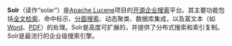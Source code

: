 **Solr**（读作“solar”）是[Apache Lucene](https://zh.wikipedia.org/wiki/Lucene)项目的[开源](https://zh.wikipedia.org/wiki/开源)[企业搜索](https://zh.wikipedia.org/w/index.php?title=企业搜索&action=edit&redlink=1)平台。其主要功能包括[全文检索](https://zh.wikipedia.org/wiki/全文檢索)、命中标示、[分面搜索](https://zh.wikipedia.org/w/index.php?title=分面搜索&action=edit&redlink=1)、动态聚类、数据库集成，以及富文本（如[Word](https://zh.wikipedia.org/wiki/Word)、[PDF](https://zh.wikipedia.org/wiki/PDF)）的处理。Solr是高度可扩展的，并提供了分布式搜索和索引复制。Solr是最流行的企业级搜索引擎。